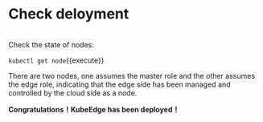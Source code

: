 # Check deloyment    
<br>
Check the state of nodes:

`kubectl get node`{{execute}}  

There are two nodes, one assumes the master role and the other assumes the edge role, indicating that the edge side has been managed and controlled by the cloud side as a node.       

**Congratulations！KubeEdge has been deployed！**
